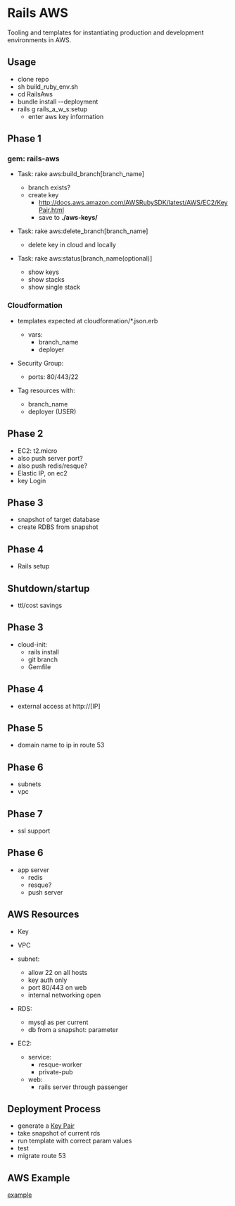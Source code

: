 # Rails AWS

Tooling and templates for instantiating production and development environments in AWS.

## Usage

* clone repo
* sh build_ruby_env.sh
* cd RailsAws
* bundle install --deployment
* rails g rails_a_w_s:setup
	* enter aws key information

## Phase 1
### gem: rails-aws

* Task: rake aws:build_branch[branch_name]
	* branch exists?
	* create key
		* http://docs.aws.amazon.com/AWSRubySDK/latest/AWS/EC2/KeyPair.html
		* save to **./aws-keys/**

* Task: rake aws:delete_branch[branch_name]
	* delete key in cloud and locally

* Task: rake aws:status[branch_name(optional)]
	* show keys
	* show stacks
	* show single stack

### Cloudformation
* templates expected at cloudformation/*.json.erb
	* vars:
		* branch_name
		* deployer

* Security Group: 
	* ports: 80/443/22
* Tag resources with:
	* branch_name
	* deployer (USER)

## Phase 2
* EC2: t2.micro
* also push server port?
* also push redis/resque?
* Elastic IP, on ec2
* key Login

## Phase 3
* snapshot of target database
* create RDBS from snapshot

## Phase 4
* Rails setup

## Shutdown/startup
* ttl/cost savings

## Phase 3
* cloud-init:
	* rails install
	* git branch
	* Gemfile

## Phase 4
* external access at http://[IP] 

## Phase 5
* domain name to ip in route 53

## Phase 6
* subnets
* vpc

## Phase 7
* ssl support

## Phase 6
* app server
	* redis
	* resque?
	* push server

## AWS Resources
* Key
* VPC
* subnet:
	* allow 22 on all hosts
	* key auth only
	* port 80/443 on web
	* internal networking open

* RDS: 
	* mysql as per current
	* db from a snapshot: parameter

* EC2:
	* service: 
		* resque-worker
		* private-pub
	* web: 
		* rails server through passenger 

## Deployment Process
* generate a [Key Pair](http://docs.aws.amazon.com/AWSCloudFormation/latest/UserGuide/cfn-console-create-keypair.html)
* take snapshot of current rds
* run template with correct param values
* test
* migrate route 53

## AWS Example

[example](http://docs.aws.amazon.com/AWSCloudFormation/latest/UserGuide/cloudformation-waitcondition-article.html)